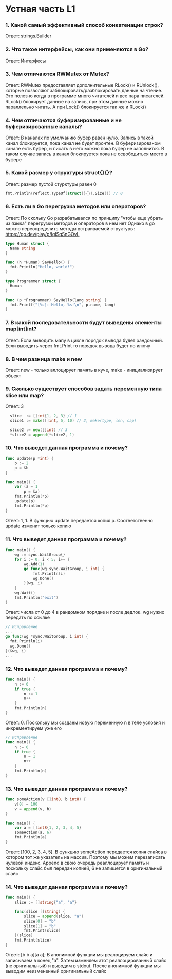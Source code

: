 # Устная часть L1

### 1. Какой самый эффективный способ конкатенации строк?
Ответ: strings.Builder

### 2. Что такое интерфейсы, как они применяются в Go?
Ответ: Интерфесы 

### 3. Чем отличаются RWMutex от Mutex?
Ответ: RWMutex предоставляет дополнительные RLock() и RUnlock(), которые позволяют заблокировать/разблокировать данные на чтение. Это полезно когда в программе много читателей и все пара писателей.
RLock() блокирует данные на запись, при этом данные можно параллельно читать. А при Lock() блокируется так же и RLock()

### 4. Чем отличаются буферизированные и не буферизированные каналы?
Ответ: В каналах по умолчанию буфер равен нулю. Запись в такой канал блокируется, пока канал не будет прочтен. В буферизированом канале есть буфер, и писать в него можно пока буфер не заполнится. В таком случае запись в канал блокируется пока не освободиться место в буфере

### 5. Какой размер у структуры struct{}{}?
Ответ: размер пустой стурктуры равен 0
```go
fmt.Println(reflect.TypeOf(struct{}{}).Size()) // 0
```

### 6. Есть ли в Go перегрузка методов или операторов?
Ответ: По скольку Go разрабатывался по принципу "чтобы еще убрать из языка" перегрузки методов и операторов в нем нет
Однако в go можно переопределить методы встраиваемой структуры:
https://go.dev/play/p/IqISqSnGOvL
```go
type Human struct {
  Name string
}

func (h *Human) SayHello() {
  fmt.Println("Hello, world!")
}

type Programmer struct {
  Human
}

func (p *Programmer) SayHello(lang string) {
  fmt.Printf("[%s]: Hello, %s!\n", p.name, lang)
}

```

### 7. В какой последовательности будут выведены элементы map[int]int?
Ответ: Если выводить мапу в цикле порядок вывода будет рандомный. Если выводить через fmt.Print то порядок вывода будет по ключу

### 8. В чем разница make и new
Ответ: new - только аллоцирует память в куче, make - инициализирует объект

### 9. Сколько существует способов задать переменную типа slice или map?
Ответ: 3
```go
  slice  := []int{1, 2, 3} // 1
  slice1 := make([]int, 5, 10) // 2, make(type, len, cap)

  slice2 := new([]int) // 3
  *slice2 = append(*slice2, 1)
```

### 10. Что выведет данная программа и почему?
```go
func update(p *int) {
    b := 2
    p = &b
}

func main() {
    var (a = 1
        p = &a)
    fmt.Println(*p)
    update(p)
    fmt.Println(*p)
}
```
Ответ: 1, 1. В функцию update передается копия p. Соответственно update изменит только копию

### 11. Что выведет данная программа и почему?
```go
func main() {
    wg := sync.WaitGroup{}
    for i := 0; i < 5; i++ {
        wg.Add(1)
        go func(wg sync.WaitGroup, i int) {
            fmt.Println(i)
            wg.Done()
        }(wg, i)
    }
    wg.Wait()
    fmt.Println("exit")
}
```
Ответ: числа от 0 до 4 в рандомном порядке и после дедлок. wg нужно передать по ссылке
```go
// Исправление
...
go func(wg *sync.WaitGroup, i int) {
  fmt.Println(i)
  wg.Done()
}(&wg, i)
...
```

### 12. Что выведет данная программа и почему?
```go
func main() {
    n := 0
    if true {
        n := 1
        n++
    }
    fmt.Println(n)
}
```
Ответ: 0. Поскольку мы создаем новую переменную n в теле условия и инкрементируем уже его
```go
// Исправление
func main() {
    n := 0
    if true {
        n = 1
        n++
    }
    fmt.Println(n)
}
```

### 13. Что выведет данная программа и почему?
```go
func someAction(v []int8, b int8) {
    v[0] = 100
    v = append(v, b)
}

func main() {
    var a = []int8{1, 2, 3, 4, 5}
    someAction(a, 6)
    fmt.Println(a)
}
```
Ответ: [100, 2, 3, 4, 5]. В функцию someAction передается копия слайса в котором тот же указатель на массив. Поэтому мы можем перезаписать нулевой индекс. Append в свою очередь реаллоцирует память и поскольку слайс был передан копией, 6 не запишется в оригинальный слайс

### 14. Что выведет данная программа и почему?
```go
func main() {
    slice := []string{"a", "a"}

    func(slice []string) {
        slice = append(slice, "a")
        slice[0] = "b"
        slice[1] = "b"
        fmt.Print(slice)
    }(slice)
    fmt.Print(slice)
}
```
Ответ: [b b a][a a]; В анонимной функции мы реалоцируем слайс и записываем в конец "a". Затем изменяем этот реаллоцированный слайс (не оригинальный) и выводим в stdout. После анонимной функции мы выводим неизмененный оригинальный слайс

